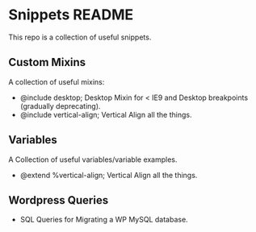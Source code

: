 # Snippets README
This repo is a collection of useful snippets.

## Custom Mixins
A collection of useful mixins:
* @include desktop; Desktop Mixin for < IE9 and Desktop breakpoints (gradually deprecating).
* @include vertical-align; Vertical Align all the things.

## Variables
A Collection of useful variables/variable examples.
* @extend %vertical-align; Vertical Align all the things.

## Wordpress Queries
* SQL Queries for Migrating a WP MySQL database.